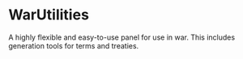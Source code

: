# WarUtilities
A highly flexible and easy-to-use panel for use in war. This includes generation tools for terms and treaties.
